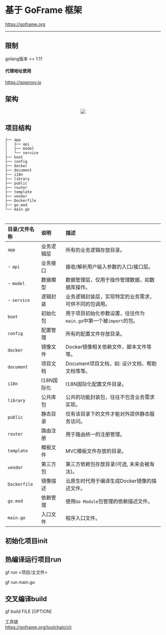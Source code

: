 # 基于 GoFrame 框架
 https://goframe.org
 ****
 
 ## 限制
 golang版本 >= 1.11
 
 #### 代理地址使用
 https://goproxy.io
 
 ## 架构
 <div align=center>
 <img src="https://goframe.org/images/arch.png?v=12"/>
 </div>
 
 ## 项目结构
 
 ```undefined
 ├── app
 │   ├── api
 │   ├── model
 │   └── service
 ├── boot
 ├── config
 ├── docker
 ├── document
 ├── i18n
 ├── library
 ├── public
 ├── router
 ├── template
 ├── vendor
 ├── Dockerfile
 ├── go.mod
 └── main.go
 ```
 #
| 目录/文件名称 | 说明       | 描述                                                         |
| :------------ | :--------- | :----------------------------------------------------------- |
| `app`         | 业务逻辑层 | 所有的业务逻辑存放目录。                                     |
| - `api`       | 业务接口   | 接收/解析用户输入参数的入口/接口层。                         |
| - `model`     | 数据模型   | 数据管理层，仅用于操作管理数据，如数据库操作。               |
| - `service`   | 逻辑封装   | 业务逻辑封装层，实现特定的业务需求，可供不同的包调用。       |
| `boot`        | 初始化包   | 用于项目初始化参数设置，往往作为`main.go`中第一个被`import`的包。 |
| `config`      | 配置管理   | 所有的配置文件存放目录。                                     |
| `docker`      | 镜像文件   | Docker镜像相关依赖文件，脚本文件等等。                       |
| `document`    | 项目文档   | Document项目文档，如: 设计文档、帮助文档等等。               |
| `i18n`        | I18N国际化 | I18N国际化配置文件目录。                                     |
| `library`     | 公共库包   | 公共的功能封装包，往往不包含业务需求实现。                   |
| `public`      | 静态目录   | 仅有该目录下的文件才能对外提供静态服务访问。                 |
| `router`      | 路由注册   | 用于路由统一的注册管理。                                     |
| `template`    | 模板文件   | MVC模板文件存放的目录。                                      |
| `vendor`      | 第三方包   | 第三方依赖包存放目录(可选, 未来会被淘汰)。                   |
| `Dockerfile`  | 镜像描述   | 云原生时代用于编译生成Docker镜像的描述文件。                 |
| `go.mod`      | 依赖管理   | 使用`Go Module`包管理的依赖描述文件。                        |
| `main.go`     | 入口文件   | 程序入口文件。                                               |

## 初始化项目init

## 热编译运行项目run
gf run <项目/主文件>  

gf run main.go

## 交叉编译build
gf build FILE [OPTION]

工具链  
https://goframe.org/toolchain/cli